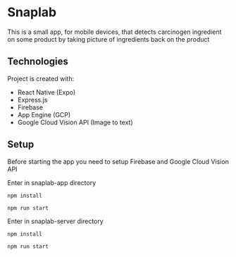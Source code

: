Snaplab
===

This is a small app, for mobile devices, that detects carcinogen ingredient on some product by taking picture of ingredients back on the product


## Technologies
Project is created with:
* React Native (Expo)
* Express.js
* Firebase
* App Engine (GCP)
* Google Cloud Vision API (Image to text)

## Setup
Before starting the app you need to setup Firebase and Google Cloud Vision API 

Enter in snaplab-app directory
```
npm install 
```

```
npm run start 
```

Enter in snaplab-server directory
```
npm install 
```

```
npm run start 
```
